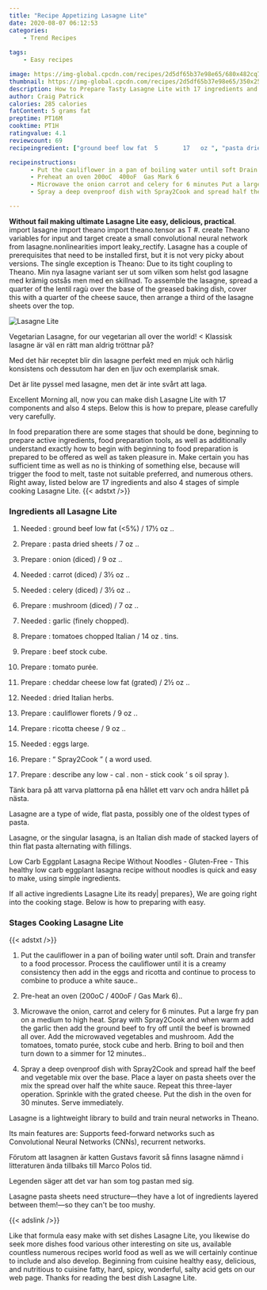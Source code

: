 ```yaml
---
title: "Recipe Appetizing Lasagne Lite"
date: 2020-08-07 06:12:53
categories:
    - Trend Recipes
    
tags:
    - Easy recipes

image: https://img-global.cpcdn.com/recipes/2d5df65b37e98e65/680x482cq70/lasagne-lite-recipe-main-photo.jpg
thumbnail: https://img-global.cpcdn.com/recipes/2d5df65b37e98e65/350x250cq70/lasagne-lite-recipe-main-photo.jpg
description: How to Prepare Tasty Lasagne Lite with 17 ingredients and 4 stages of easy cooking.
author: Craig Patrick
calories: 285 calories
fatContent: 5 grams fat
preptime: PT16M
cooktime: PT1H
ratingvalue: 4.1
reviewcount: 69
recipeingredient: ["ground beef low fat  5       17   oz ", "pasta dried      sheets     7   oz ", "onion diced   9   oz ", "carrot diced   3   oz ", "celery diced   3   oz ", "mushroom diced   7   oz ", "garlic finely chopped", "tomatoes chopped   Italian        14 oz   tins", "beef stock cube", "tomato pure", "cheddar cheese low fat     grated   2   oz ", "dried   Italian   herbs", "cauliflower florets     9   oz ", "ricotta cheese   9   oz ", "eggs large", " Spray2Cook   a   word   used", "describe   any   low  cal   non  stick   cook  s   oil   spray "]

recipeinstructions: 
      - Put the cauliflower in a pan of boiling water until soft Drain and transfer to a food processor Process the cauliflower until it is a creamy consistency then add in the eggs and ricotta and continue to process to combine to produce a white sauce 
      - Preheat an oven 200oC  400oF  Gas Mark 6 
      - Microwave the onion carrot and celery for 6 minutes Put a large fry pan on a medium to high heat Spray with Spray2Cook and when warm add the garlic then add the ground beef to fry off until the beef is browned all over Add the microwaved vegetables and mushroom Add the tomatoes tomato pure stock cube and herb Bring to boil and then turn down to a simmer for 12 minutes 
      - Spray a deep ovenproof dish with Spray2Cook and spread half the beef and vegetable mix over the base Place a layer on pasta sheets over the mix the spread over half the white sauce Repeat this threelayer operation Sprinkle with the grated cheese Put the dish in the oven for 30 minutes Serve immediately

---
```




**Without fail making ultimate Lasagne Lite easy, delicious, practical**. import lasagne import theano import theano.tensor as T #. create Theano variables for input and target create a small convolutional neural network from lasagne.nonlinearities import leaky_rectify. Lasagne has a couple of prerequisites that need to be installed first, but it is not very picky about versions. The single exception is Theano: Due to its tight coupling to Theano. Min nya lasagne variant ser ut som vilken som helst god lasagne med krämig ostsås men med en skillnad. To assemble the lasagne, spread a quarter of the lentil ragù over the base of the greased baking dish, cover this with a quarter of the cheese sauce, then arrange a third of the lasagne sheets over the top.


![Lasagne Lite](https://img-global.cpcdn.com/recipes/2d5df65b37e98e65/680x482cq70/lasagne-lite-recipe-main-photo.jpg "Lasagne Lite")



Vegetarian Lasagne, for our vegetarian all over the world! &lt; Klassisk lasagne är väl en rätt man aldrig tröttnar på?

Med det här receptet blir din lasagne perfekt med en mjuk och härlig konsistens och dessutom har den en ljuv och exemplarisk smak.

Det är lite pyssel med lasagne, men det är inte svårt att laga.


Excellent Morning all, now you can make dish Lasagne Lite with 17 components and also 4 steps. Below this is how to prepare, please carefully very carefully.

In food preparation there are some stages that should be done, beginning to prepare active ingredients, food preparation tools, as well as additionally understand exactly how to begin with beginning to food preparation is prepared to be offered as well as taken pleasure in. Make certain you has sufficient time as well as no is thinking of something else, because will trigger the food to melt, taste not suitable preferred, and numerous others. Right away, listed below are 17 ingredients and also 4 stages of simple cooking Lasagne Lite.
{{< adstxt />}}

### Ingredients all Lasagne Lite


1. Needed  : ground beef low fat  (&lt;5%)     /  17½   oz ..

1. Prepare  : pasta dried      sheets   /  7   oz ..

1. Prepare  : onion (diced) /  9   oz ..

1. Needed  : carrot (diced) /  3½   oz ..

1. Needed  : celery (diced) /  3½   oz ..

1. Prepare  : mushroom (diced) /  7   oz ..

1. Needed  : garlic (finely chopped).

1. Prepare  : tomatoes chopped   Italian      /  14 oz .  tins.

1. Prepare  : beef stock cube.

1. Prepare  : tomato purée.

1. Prepare  : cheddar cheese low fat     (grated) /  2½   oz ..

1. Needed  : dried   Italian   herbs.

1. Prepare  : cauliflower florets   /  9   oz ..

1. Prepare  : ricotta cheese /  9   oz ..

1. Needed  : eggs large.

1. Prepare  : “ Spray2Cook ” ( a   word   used.

1. Prepare  : describe   any   low - cal .  non - stick   cook ’ s   oil   spray ).


Tänk bara på att varva plattorna på ena hållet ett varv och andra hållet på nästa.

Lasagne are a type of wide, flat pasta, possibly one of the oldest types of pasta.

Lasagne, or the singular lasagna, is an Italian dish made of stacked layers of thin flat pasta alternating with fillings.

Low Carb Eggplant Lasagna Recipe Without Noodles - Gluten-Free - This healthy low carb eggplant lasagna recipe without noodles is quick and easy to make, using simple ingredients.


If all active ingredients Lasagne Lite its ready| prepares}, We are going right into the cooking stage. Below is how to preparing with easy.

### Stages Cooking Lasagne Lite

{{< adstxt />}}


1. Put the cauliflower in a pan of boiling water until soft. Drain and transfer to a food processor. Process the cauliflower until it is a creamy consistency then add in the eggs and ricotta and continue to process to combine to produce a white sauce..



1. Pre-heat an oven (200oC / 400oF / Gas Mark 6)..



1. Microwave the onion, carrot and celery for 6 minutes. Put a large fry pan on a medium to high heat. Spray with Spray2Cook and when warm add the garlic then add the ground beef to fry off until the beef is browned all over. Add the microwaved vegetables and mushroom. Add the tomatoes, tomato purée, stock cube and herb. Bring to boil and then turn down to a simmer for 12 minutes..



1. Spray a deep ovenproof dish with Spray2Cook and spread half the beef and vegetable mix over the base. Place a layer on pasta sheets over the mix the spread over half the white sauce. Repeat this three-layer operation. Sprinkle with the grated cheese. Put the dish in the oven for 30 minutes. Serve immediately.




Lasagne is a lightweight library to build and train neural networks in Theano.

Its main features are: Supports feed-forward networks such as Convolutional Neural Networks (CNNs), recurrent networks.

Förutom att lasagnen är katten Gustavs favorit så finns lasagne nämnd i litteraturen ända tillbaks till Marco Polos tid.

Legenden säger att det var han som tog pastan med sig.

Lasagne pasta sheets need structure—they have a lot of ingredients layered between them!—so they can&#39;t be too mushy.


{{< adslink />}}

Like that formula easy make with set dishes Lasagne Lite, you likewise do seek more dishes food various other interesting on site us, available countless numerous recipes world food as well as we will certainly continue to include and also develop. Beginning from cuisine healthy easy, delicious, and nutritious to cuisine fatty, hard, spicy, wonderful, salty acid gets on our web page. Thanks for reading the best dish Lasagne Lite.
